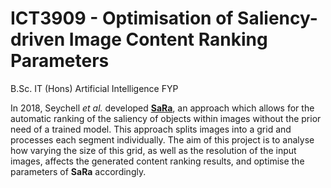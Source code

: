 # ICT3909 - Optimisation of Saliency-driven Image Content Ranking Parameters
B.Sc. IT (Hons) Artificial Intelligence FYP

In 2018, Seychell <i>et al.</i> developed <a href="	https://www.um.edu.mt/library/oar/handle/123456789/90087" target="_blank"><b>SaRa</b></a>, an approach which allows for the automatic
ranking of the saliency of objects within images without the prior need of a trained model.
This approach splits images into a grid and processes each segment individually. The aim
of this project is to analyse how varying the size of this grid, as well as the resolution of the
input images, affects the generated content ranking results, and optimise the parameters
of <b>SaRa</b> accordingly.

